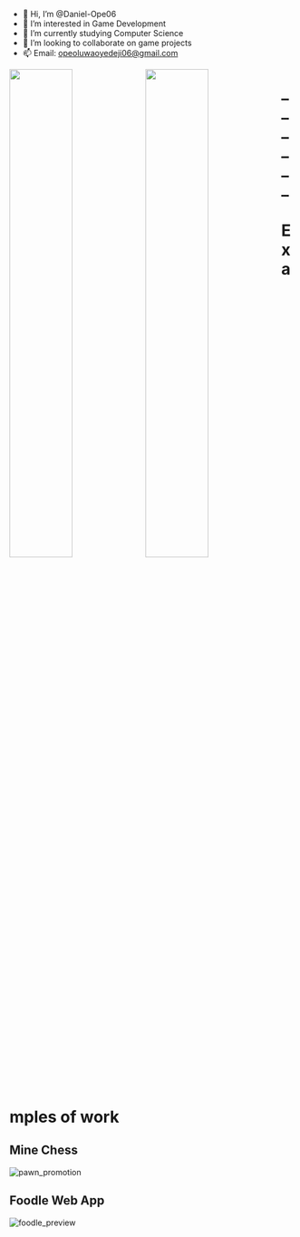- 👋 Hi, I’m @Daniel-Ope06
- 👀 I’m interested in Game Development
- 🌱 I’m currently studying Computer Science
- 💞️ I’m looking to collaborate on game projects
- 📫 Email: opeoluwaoyedeji06@gmail.com

<img align="left" width="47%" src="https://github-readme-stats.vercel.app/api?username=daniel-ope06&show_icons=true&theme=apprentice"/>

<img align="left" width="47%" src="https://github-readme-stats.vercel.app/api/top-langs/?username=daniel-ope06&layout=compact&theme=apprentice"/>

# ______

# Examples of work
## Mine Chess
![pawn_promotion](https://user-images.githubusercontent.com/97707320/158883047-6127cc57-48ee-4a6d-8360-37f83992732d.gif)

## Foodle Web App
![foodle_preview](https://user-images.githubusercontent.com/97707320/158897426-04a9b819-8518-4100-85e6-25e973aa84c0.gif)
